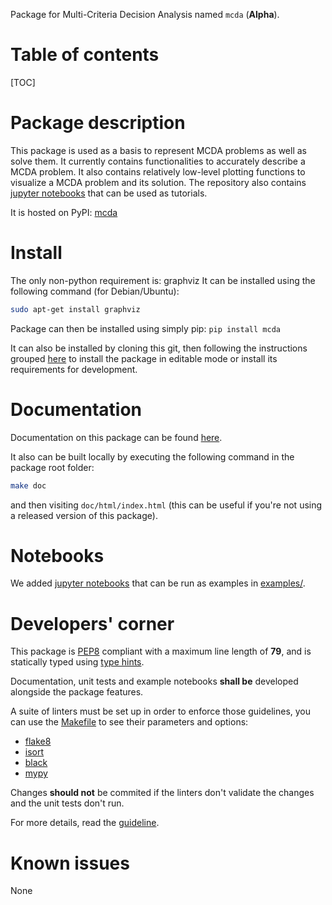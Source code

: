
Package for Multi-Criteria Decision Analysis named `mcda` (**Alpha**).


# Table of contents

[TOC]


# Package description

This package is used as a basis to represent MCDA problems as well as solve them.
It currently contains functionalities to accurately describe a MCDA problem.
It also contains relatively low-level plotting functions to visualize a MCDA problem and its solution.
The repository also contains [jupyter notebooks](https://jupyter.org/) that can be used as tutorials.

It is hosted on PyPI: [mcda](https://pypi.org/project/mcda/)

# Install

The only non-python requirement is: graphviz
It can be installed using the following command (for Debian/Ubuntu):
```bash
sudo apt-get install graphviz
```

Package can then be installed using simply pip: `pip install mcda`

It can also be installed by cloning this git, then following the instructions grouped [here](INSTALL.md) to install the package in editable mode or install its requirements for development.


# Documentation

Documentation on this package can be found [here](https://py-mcda.readthedocs.io/).

It also can be built locally by executing the following command in the package root folder:

```bash
make doc
```

and then visiting `doc/html/index.html` (this can be useful if you're not using a released version of this package).


# Notebooks

We added [jupyter notebooks](https://jupyter.org/) that can be run as examples in [examples/](examples/).


# Developers' corner

This package is [PEP8](https://www.python.org/dev/peps/pep-0008/) compliant with a maximum line length of **79**, and is statically typed using [type hints](https://docs.python.org/3/library/typing.html).

Documentation, unit tests and example notebooks **shall be** developed alongside the package features.

A suite of linters must be set up in order to enforce those guidelines, you can use the [Makefile](Makefile) to see their parameters and options:

* [flake8](https://flake8.pycqa.org/en/latest/)
* [isort](https://pycqa.github.io/isort/)
* [black](https://pypi.org/project/black/)
* [mypy](https://mypy.readthedocs.io/en/stable/)

Changes **should not** be commited if the linters don't validate the changes and the unit tests don't run.

For more details, read the [guideline](CONTRIBUTING.md).


# Known issues

None
